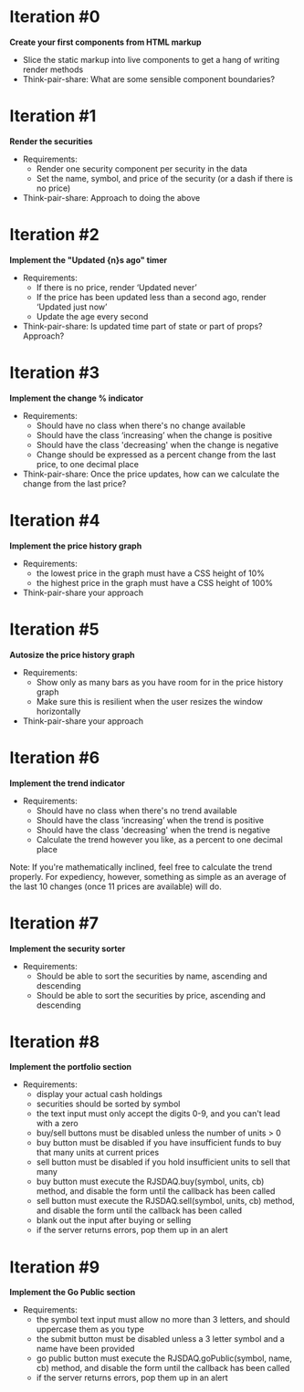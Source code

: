 # Iteration #0
**Create your first components from HTML markup**
* Slice the static markup into live components to get a hang of writing render methods
* Think-pair-share: What are some sensible component boundaries?

# Iteration #1
**Render the securities**
* Requirements:
  * Render one security component per security in the data
  * Set the name, symbol, and price of the security (or a dash if there is no price)
* Think-pair-share: Approach to doing the above

# Iteration #2
**Implement the "Updated {n}s ago" timer**
* Requirements:
  * If there is no price, render ‘Updated never’
  * If the price has been updated less than a second ago, render ‘Updated just now’
  * Update the age every second
* Think-pair-share: Is updated time part of state or part of props? Approach?

# Iteration #3
**Implement the change % indicator**
* Requirements:
  * Should have no class when there's no change available
  * Should have the class ‘increasing’ when the change is positive
  * Should have the class 'decreasing' when the change is negative
  * Change should be expressed as a percent change from the last price, to one decimal place
* Think-pair-share: Once the price updates, how can we calculate the change from the last price?

# Iteration #4
**Implement the price history graph**
* Requirements:
  * the lowest price in the graph must have a CSS height of 10%
  * the highest price in the graph must have a CSS height of 100%
* Think-pair-share your approach

# Iteration #5
**Autosize the price history graph**
* Requirements:
  * Show only as many bars as you have room for in the price history graph
  * Make sure this is resilient when the user resizes the window horizontally
* Think-pair-share your approach

# Iteration #6
**Implement the trend indicator**
* Requirements:
  * Should have no class when there's no trend available
  * Should have the class ‘increasing’ when the trend is positive
  * Should have the class 'decreasing' when the trend is negative
  * Calculate the trend however you like, as a percent to one decimal place

Note: If you're mathematically inclined, feel free to calculate the trend properly. For expediency, however, something as simple as an average of the last 10 changes (once 11 prices are available) will do.

# Iteration #7
**Implement the security sorter**
* Requirements:
  * Should be able to sort the securities by name, ascending and descending
  * Should be able to sort the securities by price, ascending and descending

# Iteration #8
**Implement the portfolio section**
* Requirements:
  * display your actual cash holdings
  * securities should be sorted by symbol
  * the text input must only accept the digits 0-9, and you can't lead with a zero
  * buy/sell buttons must be disabled unless the number of units > 0
  * buy button must be disabled if you have insufficient funds to buy that many units at current prices
  * sell button must be disabled if you hold insufficient units to sell that many
  * buy button must execute the RJSDAQ.buy(symbol, units, cb) method, and disable the form until the callback has been called
  * sell button must execute the RJSDAQ.sell(symbol, units, cb) method, and disable the form until the callback has been called
  * blank out the input after buying or selling
  * if the server returns errors, pop them up in an alert

# Iteration #9
**Implement the Go Public section**
* Requirements:
  * the symbol text input must allow no more than 3 letters, and should uppercase them as you type
  * the submit button must be disabled unless a 3 letter symbol and a name have been provided
  * go public button must execute the RJSDAQ.goPublic(symbol, name, cb) method, and disable the form until the callback has been called
  * if the server returns errors, pop them up in an alert